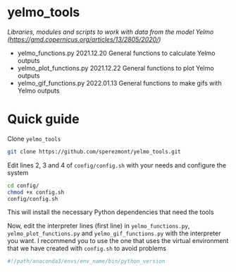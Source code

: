 # yelmo_tools
*Libraries, modules and scripts to work with data from the model Yelmo (https://gmd.copernicus.org/articles/13/2805/2020/)*
* yelmo_functions.py        2021.12.20	General functions to calculate Yelmo outputs
* yelmo_plot_functions.py   2021.12.22	General functions to plot Yelmo outputs 
* yelmo_gif_functions.py    2022.01.13	General functions to make gifs with Yelmo outputs

# Quick guide
Clone `yelmo_tools`
```bash
git clone https://github.com/sperezmont/yelmo_tools.git
```
Edit lines 2, 3 and 4 of `config/config.sh` with your needs and configure the system
```bash
cd config/
chmod +x config.sh
config/config.sh
```
This will install the necessary Python dependencies that need the tools

Now, edit the interpreter lines (first line) in `yelmo_functions.py`, `yelmo_plot_functions.py` and `yelmo_gif_functions.py` with the interpreter you want. I recommend you to use the one that uses the virtual environment that we have created with `config.sh` to avoid problems
```python
#!/path/anaconda3/envs/env_name/bin/python_version
```
